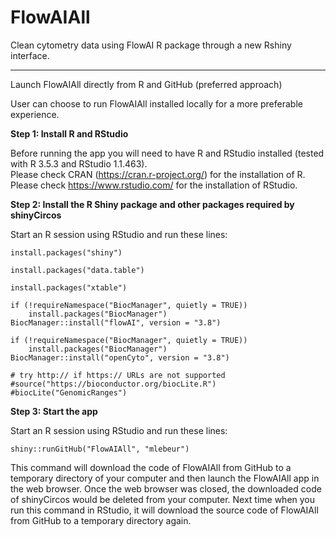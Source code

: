 FlowAIAll
========
Clean cytometry data using FlowAI R package through a new Rshiny interface.

*****

Launch FlowAIAll directly from R and GitHub (preferred approach)

User can choose to run FlowAIAll installed locally for a more preferable experience.

**Step 1: Install R and RStudio**

Before running the app you will need to have R and RStudio installed (tested with R 3.5.3 and RStudio 1.1.463).  
Please check CRAN (<a href="https://cran.r-project.org/" target="_blank">https://cran.r-project.org/</a>) for the installation of R.  
Please check <a href="https://www.rstudio.com/" target="_blank">https://www.rstudio.com/</a> for the installation of RStudio.  

**Step 2: Install the R Shiny package and other packages required by shinyCircos**

Start an R session using RStudio and run these lines:  
```
install.packages("shiny")  

install.packages("data.table")

install.packages("xtable")

if (!requireNamespace("BiocManager", quietly = TRUE))
    install.packages("BiocManager")
BiocManager::install("flowAI", version = "3.8")

if (!requireNamespace("BiocManager", quietly = TRUE))
    install.packages("BiocManager")
BiocManager::install("openCyto", version = "3.8")

# try http:// if https:// URLs are not supported   
#source("https://bioconductor.org/biocLite.R")  
#biocLite("GenomicRanges")
```

**Step 3: Start the app**  

Start an R session using RStudio and run these lines:  
```
shiny::runGitHub("FlowAIAll", "mlebeur")
```
This command will download the code of FlowAIAll from GitHub to a temporary directory of your computer and then launch the FlowAIAll app in the web browser. Once the web browser was closed, the downloaded code of shinyCircos would be deleted from your computer. Next time when you run this command in RStudio, it will download the source code of FlowAIAll from GitHub to a temporary directory again. 

